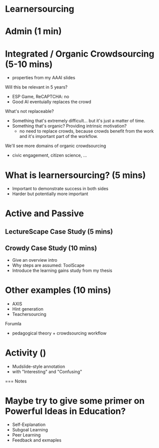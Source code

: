 # Learnersourcing

# Admin (1 min)

# Integrated / Organic Crowdsourcing (5-10 mins)
- properties from my AAAI slides

Will this be relevant in 5 years?
- ESP Game, ReCAPTCHA: no
- Good AI eventuially replaces the crowd

What's not replaceable?
- Something that's extremely difficult... but it's just a matter of time.
- Something that's organic? Providing intrinsic motivation?
	- no need to replace crowds, because crowds benefit from the work and it's important part of the workflow.

We'll see more domains of organic crowdsourcing
- civic engagement, citizen science, ...


# What is learnersourcing? (5 mins)
- Important to demonstrate success in both sides
- Harder but potentially more important


# Active and Passive

## LectureScape Case Study (5 mins)

## Crowdy Case Study (10 mins)
- Give an overview intro
- Why steps are assumed: ToolScape
- Introduce the learning gains study from my thesis


# Other examples (10 mins)
- AXIS
- Hint generation
- Teachersourcing

Forumla
- pedagogical theory + crowdsourcing workflow


# Activity ()
- Mudslide-style annotation
- with "Interesting" and "Confusing"

===
Notes

# Maybe try to give some primer on Powerful Ideas in Education?
- Self-Explanation
- Subgoal Learning
- Peer Learning
- Feedback and exmaples



